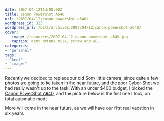 ```yaml
---
date: 2007-04-12T14:00:00Z
title: Canon PowerShot A640
url: /2007/04/12/canon-powershot-a640/
wordpress_id: 323
wordpress_url: /bits/archives/2007/04/12/canon-powershot-a640/
cover:
   image: /resources/2007-04-12-canon-powershot-a640.jpg
   caption: Kent drinks milk, straw and all.
categories:
- "personal"
tags:
- "kent"
- "images"
---
```

Recently we decided to replace our old Sony little camera, since quite a few photos are going to be taken in the near future, and the poor Cyber-Shot we had really wasn't up to the task. With an under $400 budget, I picked the <a href="http://www.dpreview.com/reviews/canona640/">Canon PowerShot A640</a>, and the picture below is the first one I took, on total automatic mode.

More will come in the near future, as we will have our first real vacation in six years.
